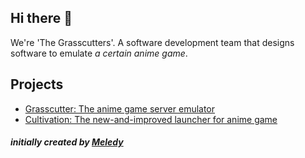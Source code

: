 ## Hi there 👋
We're 'The Grasscutters'. A software development team that designs software to emulate *a certain anime game*.

## Projects
- [Grasscutter: The anime game server emulator](https://github.com/Grasscutters/Grasscutter)
- [Cultivation: The new-and-improved launcher for anime game](https://github.com/Grasscutters/Cultivation)

#### *initially created by [Meledy](https://github.com/Melledy)*

